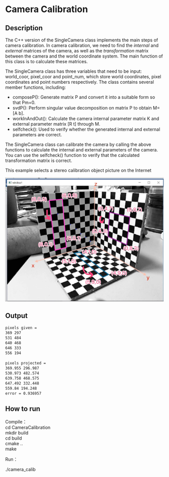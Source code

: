 # Camera Calibration

## Description

The C++ version of the SingleCamera class implements the main steps of camera calibration. In camera calibration, we need to find the *internal* and *external* matrices of the camera, as well as the *transformation* matrix between the camera and the world coordinate system. The main function of this class is to calculate these matrices.

The SingleCamera class has three variables that need to be input: world_coor, pixel_coor and point_num, which store world coordinates, pixel coordinates and point numbers respectively. The class contains several member functions, including:

- composeP(): Generate matrix P and convert it into a suitable form so that Pm=0.
- svdP(): Perform singular value decomposition on matrix P to obtain M=[A b].
- workInAndOut(): Calculate the camera internal parameter matrix K and external parameter matrix [R t] through M.
- selfcheck(): Used to verify whether the generated internal and external parameters are correct.

The SingleCamera class can calibrate the camera by calling the above functions to calculate the internal and external parameters of the camera. You can use the selfcheck() function to verify that the calculated transformation matrix is correct.

This example selects a stereo calibration object picture on the Internet

![demo](demo.jpg)

## Output 

```
pixels given = 
369 297
531 484
640 468
646 333
556 194

pixels projected = 
369.955 296.987
530.973 482.574
639.758 468.575
647.492 332.448
559.84 194.248
error = 0.936957
```

## How to run

Compile：  
cd CameraCalibration  
mkdir build  
cd build  
cmake ..  
make   

Run：

./camera_calib
